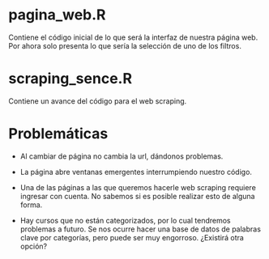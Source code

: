 # pagina_web.R

Contiene el código inicial de lo que será la interfaz de nuestra página web. Por ahora solo presenta lo que sería la selección de uno de los filtros.

# scraping_sence.R

Contiene un avance del código para el web scraping.

# Problemáticas

- Al cambiar de página no cambia la url, dándonos problemas. 

- La página abre ventanas emergentes interrumpiendo nuestro código.

- Una de las páginas a las que queremos hacerle web scraping requiere ingresar con cuenta. No sabemos si es posible realizar esto de alguna forma.

- Hay cursos que no están categorizados, por lo cual tendremos problemas a futuro. Se nos ocurre hacer una base de datos de palabras clave por categorías, pero puede ser muy engorroso. ¿Existirá otra opción?